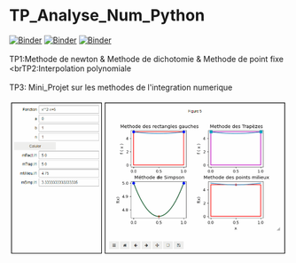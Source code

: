 # TP_Analyse_Num_Python
[![Binder](https://mybinder.org/badge_logo.svg)](https://mybinder.org/v2/gh/AhlemBrahmi/TP_Analyse_Num/main?filepath=Compte%20rendu%20TP1.ipynb)
[![Binder](https://mybinder.org/badge_logo.svg)](https://mybinder.org/v2/gh/AhlemBrahmi/TP_Analyse_Num/main?filepath=Compte%20rendu%20TP2.ipynb)
[![Binder](https://mybinder.org/badge_logo.svg)](https://mybinder.org/v2/gh/AhlemBrahmi/TP_Analyse_Num/main?filepath=TP3)
<br>
<br>TP1:Methode de newton & Methode de dichotomie & Methode de point fixe
<br>
<brTP2:Interpolation polynomiale
<br>
<br>TP3: Mini_Projet sur les methodes de l'integration numerique
<br>
<br><img src="GIF.gif">
